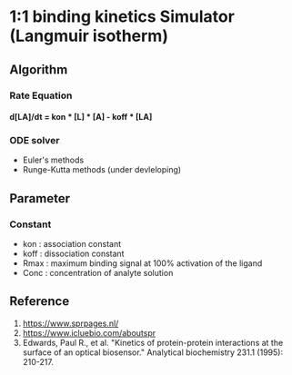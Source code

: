 # 1:1 binding kinetics Simulator (Langmuir isotherm)
## Algorithm
### Rate Equation
#### d[LA]/dt = kon * [L] * [A] - koff * [LA]

### ODE solver
- Euler's methods
- Runge-Kutta methods (under devleloping)

## Parameter
### Constant
- kon : association constant
- koff : dissociation constant
- Rmax : maximum binding signal at 100% activation of the ligand
- Conc : concentration of analyte solution


## Reference
1. https://www.sprpages.nl/
2. https://www.icluebio.com/aboutspr
3. Edwards, Paul R., et al. "Kinetics of protein-protein interactions at the surface of an optical biosensor." Analytical biochemistry 231.1 (1995): 210-217.
